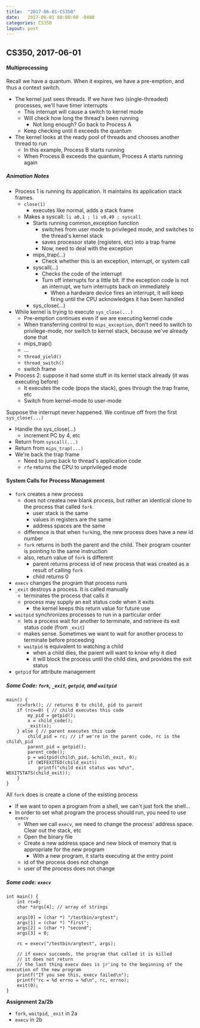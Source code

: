 ```yaml
---
title:  "2017-06-01-CS350"
date:   2017-06-01 00:00:00 -0400
categories: CS350
layout: post
---
```

## CS350, 2017-06-01


#### Multiprocessing

Recall we have a quantum. When it expires, we have a pre-emption, and thus a context switch.

* The kernel just sees threads. If we have two (single-threaded) processes, we'll have timer interrupts
    - This interrupt will cause a switch to kernel mode
    - Will check how long the thread's been running
        + Not long enough? Go back to Process A
    - Keep checking until it exceeds the quantum
* The kernel looks at the ready pool of threads and chooses another thread to run
    - In this example, Process B starts running
    - When Process B exceeds the quantum, Process A starts running again


##### Animation Notes

* Process 1 is running its application. It maintains its application stack frames.
    - `close(1)`
        + executes like normal, adds a stack frame
    - Makes a syscall: `li a0,1 ; li v0,49 ; syscall`
        + Starts running common_exception function
            * switches from user mode to privileged mode, and switches to the thread's kernel stack
            * saves processor state (registers, etc) into a trap frame
            * Now, need to deal with the exception
        + mips_trap(...)
            * Check whether this is an exception, interrupt, or system call
        + syscall(...)
            * Checks the code of the interrupt
            * Turn off interrupts for a little bit. If the exception code is not an interrupt, we turn interrupts back on immediately
                - When a hardware device fires an interrupt, it will keep firing until the CPU acknowledges it has been handled
        + sys_close(...)
* While kernel is trying to execute `sys_close(...)`
    - Pre-emption continues even if we are executing kernel code
    - When transferring control to `mips_exception`, don't need to switch to privilege-mode, nor switch to kernel stack, because we've already done that
    - mips_trap()
    - ...
    - `thread_yield()`
    - `thread_switch()`
    - switch frame
* Process 2: suppose it had some stuff in its kernel stack already (it was executing before)
    - It executes the code (pops the stack), goes through the trap frame, etc
    - Switch from kernel-mode to user-mode

Suppose the interrupt never happened. We continue off from the first `sys_close(...)`

* Handle the sys_close(...)
    - increment PC by 4, etc
* Return from `syscall(...)`
* Return from `mips_trap(...)`
* We're back the trap frame
    - Need to jump back to thread's application code
    - `rfe` returns the CPU to unprivileged mode


#### System Calls for Process Management

* `fork` creates a new process
    - does not createa new blank process, but rather an identical clone to the process that called `fork`
        + user stack is the same
        + values in registers are the same
        + address spaces are the same
    - difference is that when `fork`ing, the new process does have a new id number
    - `fork` returns in both the parent and the child. Their program counter is pointing to the same instruction
    - also, return value of `fork` is different
        + parent returns process id of new process that was created as a result of calling `fork`
        + child returns 0
* `execv` changes the program that process runs
* `_exit` destroys a process. It is called manually
    - terminates the process that calls it
    - process may supply an exit status code when it exits
        + the kernel keeps this return value for future use
* `waitpid` synchronizes processes to run in a particular order
    - lets a process wait for another to terminate, and retrieve its exit status code (from `_exit`)
    - makes sense. Sometimes we want to wait for another process to terminate before proceeding
    - `waitpid` is equivalent to watching a child
        + when a child dies, the parent will want to know why it died
        + it will block the process until the child dies, and provides the exit status
* `getpid` for attribute management

##### Some Code: `fork`, `_exit`, `getpid`, and `waitpid`

```
main() {
    rc=fork(); // returns 0 to child, pid to parent
    if (rc==0) { // child executes this code
        my_pid = getpid();
        x = child_code();
        _exit(x);
    } else { // parent executes this code
        child_pid = rc; // if we're in the parent code, rc is the child\_pid
        parent_pid = getpid();
        parent_code();
        p = waitpid(child\_pid, &child\_exit, 0);
        if (WIFEXITED(child_exit))
            printf("child exit status was %d\n", WEXITSTATS(child_exit));
    }
}
```

All `fork` does is create a clone of the existing process

* If we want to open a program from a shell, we can't just fork the shell...
* In order to set what program the process should run, you need to use `execv`
    - When we call `execv`, we need to change the process' address space. Clear out the stack, etc
    - Open the binary file
    - Create a new address space and new block of memory that is appropriate for the new program
        + With a new program, it starts executing at the entry point
    - id of the process does not change
    - user of the process does not change

##### Some code: `execv`

```
int main() {
    int rc=0;
    char *args[4]; // array of strings

    args[0] = (char *) "/testbin/argtest";
    args[1] = (char *) "first";
    args[2] = (char *) "second";
    args[3] = 0;

    rc = execv("/testbin/argtest", args);

    // if execv succeeds, the program that called it is killed
    // it does not return
    // the last thing execv does is jr'ing to the beginning of the execution of the new program
    printf("If you see this, execv failed\n");
    printf("rc = %d errno = %d\n", rc, errno);
    exit(0);
}
```

__Assignment 2a/2b__

* `fork`, `waitpid`, `_exit` in 2a
* `execv` in 2b